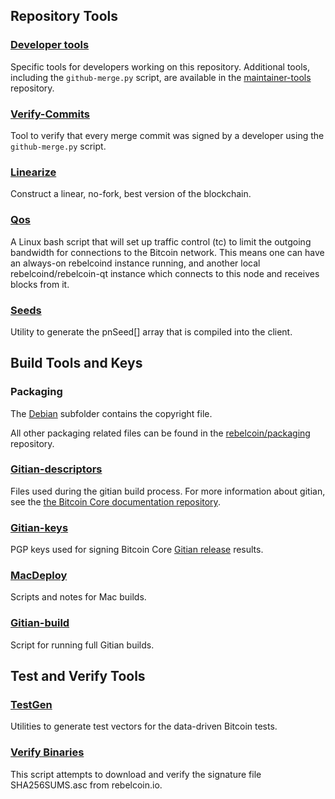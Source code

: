 Repository Tools
---------------------

### [Developer tools](/deploy/devtools) ###
Specific tools for developers working on this repository.
Additional tools, including the `github-merge.py` script, are available in the [maintainer-tools](https://github.com/rebelcoin-core/rebelcoin-maintainer-tools) repository.

### [Verify-Commits](/deploy/verify-commits) ###
Tool to verify that every merge commit was signed by a developer using the `github-merge.py` script.

### [Linearize](/deploy/linearize) ###
Construct a linear, no-fork, best version of the blockchain.

### [Qos](/deploy/qos) ###

A Linux bash script that will set up traffic control (tc) to limit the outgoing bandwidth for connections to the Bitcoin network. This means one can have an always-on rebelcoind instance running, and another local rebelcoind/rebelcoin-qt instance which connects to this node and receives blocks from it.

### [Seeds](/deploy/seeds) ###
Utility to generate the pnSeed[] array that is compiled into the client.

Build Tools and Keys
---------------------

### Packaging ###
The [Debian](/deploy/debian) subfolder contains the copyright file.

All other packaging related files can be found in the [rebelcoin/packaging](https://github.com/Rebelcoin-Blockchain/Rebelcoin/packaging) repository.

### [Gitian-descriptors](/deploy/gitian-descriptors) ###
Files used during the gitian build process. For more information about gitian, see the [the Bitcoin Core documentation repository](https://github.com/rebelcoin-core/docs).

### [Gitian-keys](/deploy/gitian-keys)
PGP keys used for signing Bitcoin Core [Gitian release](/doc/release-process.md) results.

### [MacDeploy](/deploy/macdeploy) ###
Scripts and notes for Mac builds.

### [Gitian-build](/deploy/gitian-build.py) ###
Script for running full Gitian builds.

Test and Verify Tools
---------------------

### [TestGen](/deploy/testgen) ###
Utilities to generate test vectors for the data-driven Bitcoin tests.

### [Verify Binaries](/deploy/verifybinaries) ###
This script attempts to download and verify the signature file SHA256SUMS.asc from rebelcoin.io.
